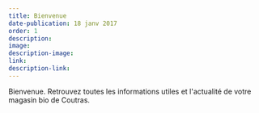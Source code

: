 ```yaml
---
title: Bienvenue
date-publication: 18 janv 2017
order: 1
description: 
image: 
description-image:
link: 
description-link:  
---
```


<!--fin-excerpt-->
<!-- ******************************** -->
<!-- **** début contenu détaillé **** -->

<span>Bienvenue</span>. Retrouvez toutes les informations utiles et l'actualité de votre magasin bio de Coutras. 



<!-- **** fin contenu détaillé **** -->
<!-- ****************************** -->
